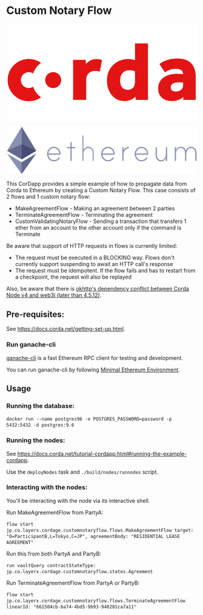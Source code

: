 # Custom Notary Flow
<p align="center">
  <img src="../docs/images/corda.png" alt="Corda" width="500">
</p>

<p align="center">
  <img src="../docs/images/ethereum.png" alt="Ethereum" width="500">
</p>

This CorDapp provides a simple example of how to propagate data from Corda to Ethereum by creating a Custom Notary Flow.
This case consists of 2 flows and 1 custom notary flow:

- MakeAgreementFlow - Making an agreement between 2 parties
- TerminateAgreementFlow - Terminating the agreement
- CustomValidatingNotaryFlow - Sending a transaction that transfers 1 ether from an account to the other account only if the command is Terminate 

Be aware that support of HTTP requests in flows is currently limited:

- The request must be executed in a BLOCKING way. Flows don't currently support suspending to await an HTTP call's response
- The request must be idempotent. If the flow fails and has to restart from a checkpoint, the request will also be replayed

Also, be aware that there is [okhttp's dependency conflict between Corda Node v4 and web3j (later than 4.5.12)](https://github.com/web3j/web3j/issues/1167).


## Pre-requisites:
  
See https://docs.corda.net/getting-set-up.html.

### Run ganache-cli
[ganache-cli](https://github.com/trufflesuite/ganache-cli) is a fast Ethereum RPC client for testing and development.

You can run ganache-cli by following [Minimal Ethereum Environment](../minimal-ethereum-env/README.md).


## Usage

### Running the database:
```
docker run --name postgres96 -e POSTGRES_PASSWORD=password -p 5432:5432 -d postgres:9.6
```

### Running the nodes:

See https://docs.corda.net/tutorial-cordapp.html#running-the-example-cordapp.

Use the `deployNodes` task and `./build/nodes/runnodes` script.

### Interacting with the nodes:

You'll be interacting with the node via its interactive shell.

Run MakeAgreementFlow from PartyA:
```
flow start jp.co.layerx.cordage.customnotaryflow.flows.MakeAgreementFlow target: "O=ParticipantB,L=Tokyo,C=JP", agreementBody: "RESIDENTIAL LEASE AGREEMENT"
```

Run this from both PartyA and PartyB:
```
run vaultQuery contractStateType: jp.co.layerx.cordage.customnotaryflow.states.Agreement
```

Run TerminateAgreementFlow from PartyA or PartyB:
```
flow start jp.co.layerx.cordage.customnotaryflow.flows.TerminateAgreementFlow linearId: "661504cb-ba74-4bd5-9b93-940201ca7a11"
```
